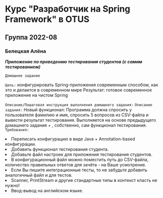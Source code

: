 Курс "Разработчик на Spring Framework" в OTUS
==============================
Группа 2022-08
------------------------------
### Белецкая Алёна

_**Приложение по проведению тестирования студентов (с самим тестированием)**_

`Домашнее задание`

`Цель:`
конфигурировать Spring-приложения современным способом, как это и делается в современном мире
Результат: готовое современное приложение на чистом Spring

`Описание/Пошаговая инструкция выполнения домашнего задания:`
`Описание задания:`
Новый функционал:
Программа должна спросить у пользователя фамилию и имя, спросить 5 вопросов из CSV-файла и вывести результат тестирования.
Выполняется на основе предыдущего домашнего задания + , собственно, сам функционал тестирования.
`Требования:`
<li> Переписать конфигурацию в виде Java + Annotation-based конфигурации.
<li>Добавить функционал тестирования студента.
<li>Добавьте файл настроек для приложения тестирования студентов.
<li>В конфигурационный файл можно поместить путь до CSV-файла, количество правильных ответов для зачёта - на Ваше усмотрение.
<li>Если Вы пишите интеграционные тесты, то не забудьте добавить аналогичный файл и для тестов.
<li>Scanner, PrintStream и другие стандартные типы в контекст класть не нужно!
<li>Ввод-вывод на английском языке.